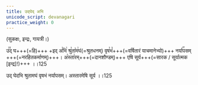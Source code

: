 ```yaml
---
title: उद्घेद् अभि
unicode_script: devanagari
practice_weight: 0
---
```


(सुकक्षः, इन्द्रः, गायत्री।)

उ꣢꣫द् घ+++(=हि)+++ +इद् अ꣣भि꣢ श्रु꣣ता꣡म꣢घं(=श्रुतधनम्) वृष꣣भं꣡+++(=वर्षितारं याचमानेभ्यो)+++ नर्या꣢꣯पसम् +++(=नरहितकर्माणम्)+++। अ꣡स्ता꣢रम्+++(=दानशौण्डम्)+++ एषि सूर्य+++(=सारक / सूर्यात्मक [इन्द्र]!)+++ ।।125

उद् घेदभि श्रुतामघं वृषभं नर्यापसम्। अस्तारमेषि सूर्य ।।125
